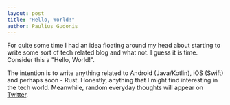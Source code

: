 ```yaml
---
layout: post
title: "Hello, World!"
author: Paulius Gudonis
---
```


For quite some time I had an idea floating around my head about starting to write some sort of tech related blog and what not.
I guess it is time. Consider this a "Hello, World!".
<br>

The intention is to write anything related to Android (Java/Kotlin), iOS (Swift) and perhaps soon - Rust. 
Honestly, anything that I might find interesting in the tech world.
Meanwhile, random everyday thoughts will appear on <a href="https://twitter.com/nakkht">Twitter</a>.
